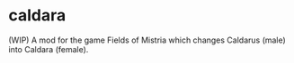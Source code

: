 # caldara
(WIP) A mod for the game Fields of Mistria which changes Caldarus (male) into Caldara (female).
